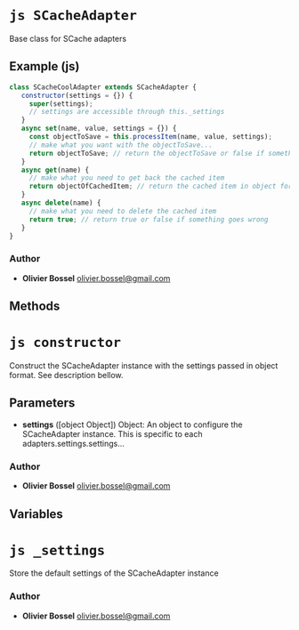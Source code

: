 


<!-- @namespace    sugar.js.cache.cacheAdapters -->
<!-- @name    SCacheAdapter -->

# ```js SCacheAdapter ```


Base class for SCache adapters



## Example (js)

```js
class SCacheCoolAdapter extends SCacheAdapter {
   constructor(settings = {}) {
     super(settings);
     // settings are accessible through this._settings
   }
   async set(name, value, settings = {}) {
     const objectToSave = this.processItem(name, value, settings);
     // make what you want with the objectToSave...
     return objectToSave; // return the objectToSave or false if something goes wrong
   }
   async get(name) {
     // make what you need to get back the cached item
     return objectOfCachedItem; // return the cached item in object format
   }
   async delete(name) {
     // make what you need to delete the cached item
     return true; // return true or false if something goes wrong
   }
}
```


### Author
- **Olivier Bossel** <a href="mailto:olivier.bossel@gmail.com">olivier.bossel@gmail.com</a> 


## Methods



<!-- @name    constructor -->

# ```js constructor ```


Construct the SCacheAdapter instance with the settings passed in object format. See description bellow.

## Parameters

- **settings** ([object Object]) Object: An object to configure the SCacheAdapter instance. This is specific to each adapters.settings.settings...




### Author
- **Olivier Bossel** <a href="mailto:olivier.bossel@gmail.com">olivier.bossel@gmail.com</a> 


## Variables



<!-- @name    _settings -->

# ```js _settings ```


Store the default settings of the SCacheAdapter instance



### Author
- **Olivier Bossel** <a href="mailto:olivier.bossel@gmail.com">olivier.bossel@gmail.com</a> 

